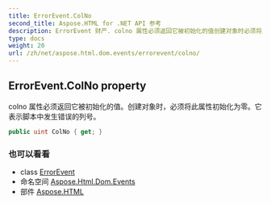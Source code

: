 ```yaml
---
title: ErrorEvent.ColNo
second_title: Aspose.HTML for .NET API 参考
description: ErrorEvent 财产. colno 属性必须返回它被初始化的值创建对象时必须将此属性初始化为零它表示脚本中发生错误的列号
type: docs
weight: 20
url: /zh/net/aspose.html.dom.events/errorevent/colno/
---
```

## ErrorEvent.ColNo property

colno 属性必须返回它被初始化的值。创建对象时，必须将此属性初始化为零。它表示脚本中发生错误的列号。

```csharp
public uint ColNo { get; }
```

### 也可以看看

* class [ErrorEvent](../)
* 命名空间 [Aspose.Html.Dom.Events](../../errorevent/)
* 部件 [Aspose.HTML](../../../)


